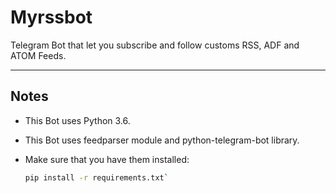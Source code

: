 # Myrssbot

Telegram Bot that let you subscribe and follow customs RSS, ADF and ATOM Feeds.

-------------------------------------------------------------------------------------------------------------------------

## Notes

- This Bot uses Python 3.6.

- This Bot uses feedparser module and python-telegram-bot library.

- Make sure that you have them installed:

    ```bash
    pip install -r requirements.txt`
    ```
